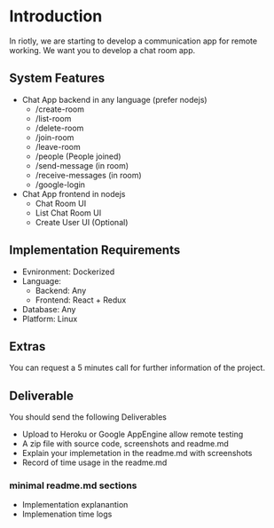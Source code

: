 # Introduction
In riotly, we are starting to develop a communication app for remote working. We want you to develop a chat room app.
 
## System Features
- Chat App backend in any language (prefer nodejs)
    - /create-room
    - /list-room
    - /delete-room
    - /join-room
    - /leave-room
    - /people (People joined)
    - /send-message (in room)
    - /receive-messages (in room)
    - /google-login
- Chat App frontend in nodejs
    - Chat Room UI
    - List Chat Room UI
    - Create User UI (Optional)

## Implementation Requirements
- Evnironment: Dockerized
- Language:
    - Backend: Any
    - Frontend: React + Redux
- Database: Any
- Platform: Linux

## Extras
You can request a 5 minutes call for further information of the project.

## Deliverable
You should send the following Deliverables
- Upload to Heroku or Google AppEngine allow remote testing
- A zip file with source code, screenshots and readme.md
- Explain your implemetation in the readme.md with screenshots
- Record of time usage in the readme.md

### minimal readme.md sections
- Implementation explanantion
- Implemenation time logs
